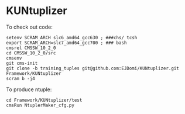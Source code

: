 # KUNtuplizer
To check out code:
```
setenv SCRAM_ARCH slc6_amd64_gcc630 ; ###chs/ tcsh 
export SCRAM_ARCH=slc7_amd64_gcc700 ; ### bash
cmsrel CMSSW_10_2_0
cd CMSSW_10_2_0/src
cmsenv
git cms-init
git clone -b training_tuples git@github.com:EJDomi/KUNtuplizer.git Framework/KUNtuplizer
scram b -j4
```
To produce ntuple:
```
cd Framework/KUNtuplizer/test
cmsRun NtuplerMaker_cfg.py
```
